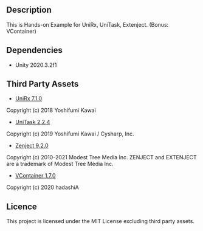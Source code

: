 ## Description

This is Hands-on Example for UniRx, UniTask, Extenject. (Bonus: VContainer)

## Dependencies

* Unity 2020.3.2f1

## Third Party Assets

* [UniRx 7.1.0](https://github.com/neuecc/UniRx)

Copyright (c) 2018 Yoshifumi Kawai

* [UniTask 2.2.4](https://github.com/Cysharp/UniTask)

Copyright (c) 2019 Yoshifumi Kawai / Cysharp, Inc.

* [Zenject 9.2.0](https://github.com/modesttree/Zenject)

Copyright (c) 2010-2021 Modest Tree Media Inc. ZENJECT and EXTENJECT are a trademark of Modest Tree Media Inc.

* [VContainer 1.7.0](https://github.com/hadashiA/VContainer)

Copyright (c) 2020 hadashiA

## Licence

This project is licensed under the MIT License excluding third party assets.
